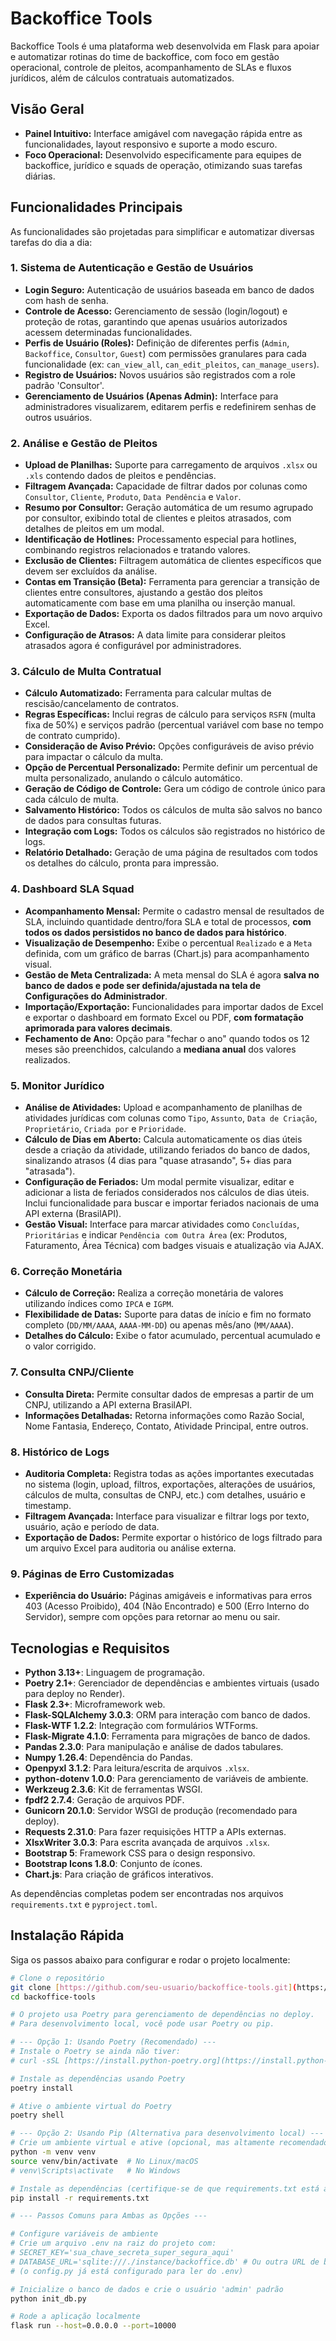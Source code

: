 # Backoffice Tools

Backoffice Tools é uma plataforma web desenvolvida em Flask para apoiar e automatizar rotinas do time de backoffice, com foco em gestão operacional, controle de pleitos, acompanhamento de SLAs e fluxos jurídicos, além de cálculos contratuais automatizados.

## Visão Geral

* **Painel Intuitivo:** Interface amigável com navegação rápida entre as funcionalidades, layout responsivo e suporte a modo escuro.
* **Foco Operacional:** Desenvolvido especificamente para equipes de backoffice, jurídico e squads de operação, otimizando suas tarefas diárias.

## Funcionalidades Principais

As funcionalidades são projetadas para simplificar e automatizar diversas tarefas do dia a dia:

### **1. Sistema de Autenticação e Gestão de Usuários**
* **Login Seguro:** Autenticação de usuários baseada em banco de dados com hash de senha.
* **Controle de Acesso:** Gerenciamento de sessão (login/logout) e proteção de rotas, garantindo que apenas usuários autorizados acessem determinadas funcionalidades.
* **Perfis de Usuário (Roles):** Definição de diferentes perfis (`Admin`, `Backoffice`, `Consultor`, `Guest`) com permissões granulares para cada funcionalidade (ex: `can_view_all`, `can_edit_pleitos`, `can_manage_users`).
* **Registro de Usuários:** Novos usuários são registrados com a role padrão 'Consultor'.
* **Gerenciamento de Usuários (Apenas Admin):** Interface para administradores visualizarem, editarem perfis e redefinirem senhas de outros usuários.

### **2. Análise e Gestão de Pleitos**
* **Upload de Planilhas:** Suporte para carregamento de arquivos `.xlsx` ou `.xls` contendo dados de pleitos e pendências.
* **Filtragem Avançada:** Capacidade de filtrar dados por colunas como `Consultor`, `Cliente`, `Produto`, `Data Pendência` e `Valor`.
* **Resumo por Consultor:** Geração automática de um resumo agrupado por consultor, exibindo total de clientes e pleitos atrasados, com detalhes de pleitos em um modal.
* **Identificação de Hotlines:** Processamento especial para hotlines, combinando registros relacionados e tratando valores.
* **Exclusão de Clientes:** Filtragem automática de clientes específicos que devem ser excluídos da análise.
* **Contas em Transição (Beta):** Ferramenta para gerenciar a transição de clientes entre consultores, ajustando a gestão dos pleitos automaticamente com base em uma planilha ou inserção manual.
* **Exportação de Dados:** Exporta os dados filtrados para um novo arquivo Excel.
* **Configuração de Atrasos:** A data limite para considerar pleitos atrasados agora é configurável por administradores. 

### **3. Cálculo de Multa Contratual**
* **Cálculo Automatizado:** Ferramenta para calcular multas de rescisão/cancelamento de contratos.
* **Regras Específicas:** Inclui regras de cálculo para serviços `RSFN` (multa fixa de 50%) e serviços padrão (percentual variável com base no tempo de contrato cumprido).
* **Consideração de Aviso Prévio:** Opções configuráveis de aviso prévio para impactar o cálculo da multa.
* **Opção de Percentual Personalizado:** Permite definir um percentual de multa personalizado, anulando o cálculo automático.
* **Geração de Código de Controle:** Gera um código de controle único para cada cálculo de multa.
* **Salvamento Histórico:** Todos os cálculos de multa são salvos no banco de dados para consultas futuras.
* **Integração com Logs:** Todos os cálculos são registrados no histórico de logs.
* **Relatório Detalhado:** Geração de uma página de resultados com todos os detalhes do cálculo, pronta para impressão.

### **4. Dashboard SLA Squad**
* **Acompanhamento Mensal:** Permite o cadastro mensal de resultados de SLA, incluindo quantidade dentro/fora SLA e total de processos, **com todos os dados persistidos no banco de dados para histórico**.
* **Visualização de Desempenho:** Exibe o percentual `Realizado` e a `Meta` definida, com um gráfico de barras (Chart.js) para acompanhamento visual.
* **Gestão de Meta Centralizada:** A meta mensal do SLA é agora **salva no banco de dados e pode ser definida/ajustada na tela de Configurações do Administrador**.
* **Importação/Exportação:** Funcionalidades para importar dados de Excel e exportar o dashboard em formato Excel ou PDF, **com formatação aprimorada para valores decimais**.
* **Fechamento de Ano:** Opção para "fechar o ano" quando todos os 12 meses são preenchidos, calculando a **mediana anual** dos valores realizados.

### **5. Monitor Jurídico**
* **Análise de Atividades:** Upload e acompanhamento de planilhas de atividades jurídicas com colunas como `Tipo`, `Assunto`, `Data de Criação`, `Proprietário`, `Criada por` e `Prioridade`.
* **Cálculo de Dias em Aberto:** Calcula automaticamente os dias úteis desde a criação da atividade, utilizando feriados do banco de dados, sinalizando atrasos (4 dias para "quase atrasando", 5+ dias para "atrasada").
* **Configuração de Feriados:** Um modal permite visualizar, editar e adicionar a lista de feriados considerados nos cálculos de dias úteis. Inclui funcionalidade para buscar e importar feriados nacionais de uma API externa (BrasilAPI).
* **Gestão Visual:** Interface para marcar atividades como `Concluídas`, `Prioritárias` e indicar `Pendência com Outra Área` (ex: Produtos, Faturamento, Área Técnica) com badges visuais e atualização via AJAX.

### **6. Correção Monetária**
* **Cálculo de Correção:** Realiza a correção monetária de valores utilizando índices como `IPCA` e `IGPM`.
* **Flexibilidade de Datas:** Suporte para datas de início e fim no formato completo (`DD/MM/AAAA`, `AAAA-MM-DD`) ou apenas mês/ano (`MM/AAAA`).
* **Detalhes do Cálculo:** Exibe o fator acumulado, percentual acumulado e o valor corrigido.

### **7. Consulta CNPJ/Cliente**
* **Consulta Direta:** Permite consultar dados de empresas a partir de um CNPJ, utilizando a API externa BrasilAPI.
* **Informações Detalhadas:** Retorna informações como Razão Social, Nome Fantasia, Endereço, Contato, Atividade Principal, entre outros.

### **8. Histórico de Logs**
* **Auditoria Completa:** Registra todas as ações importantes executadas no sistema (login, upload, filtros, exportações, alterações de usuários, cálculos de multa, consultas de CNPJ, etc.) com detalhes, usuário e timestamp.
* **Filtragem Avançada:** Interface para visualizar e filtrar logs por texto, usuário, ação e período de data.
* **Exportação de Dados:** Permite exportar o histórico de logs filtrado para um arquivo Excel para auditoria ou análise externa.

### **9. Páginas de Erro Customizadas**
* **Experiência do Usuário:** Páginas amigáveis e informativas para erros 403 (Acesso Proibido), 404 (Não Encontrado) e 500 (Erro Interno do Servidor), sempre com opções para retornar ao menu ou sair.

## Tecnologias e Requisitos

* **Python 3.13+**: Linguagem de programação.
* **Poetry 2.1+**: Gerenciador de dependências e ambientes virtuais (usado para deploy no Render).
* **Flask 2.3+**: Microframework web.
* **Flask-SQLAlchemy 3.0.3**: ORM para interação com banco de dados.
* **Flask-WTF 1.2.2**: Integração com formulários WTForms.
* **Flask-Migrate 4.1.0**: Ferramenta para migrações de banco de dados.
* **Pandas 2.3.0**: Para manipulação e análise de dados tabulares.
* **Numpy 1.26.4**: Dependência do Pandas.
* **Openpyxl 3.1.2**: Para leitura/escrita de arquivos `.xlsx`.
* **python-dotenv 1.0.0**: Para gerenciamento de variáveis de ambiente.
* **Werkzeug 2.3.6**: Kit de ferramentas WSGI.
* **fpdf2 2.7.4**: Geração de arquivos PDF.
* **Gunicorn 20.1.0**: Servidor WSGI de produção (recomendado para deploy).
* **Requests 2.31.0**: Para fazer requisições HTTP a APIs externas.
* **XlsxWriter 3.0.3**: Para escrita avançada de arquivos `.xlsx`.
* **Bootstrap 5**: Framework CSS para o design responsivo.
* **Bootstrap Icons 1.8.0**: Conjunto de ícones.
* **Chart.js**: Para criação de gráficos interativos.

As dependências completas podem ser encontradas nos arquivos `requirements.txt` e `pyproject.toml`.

## Instalação Rápida

Siga os passos abaixo para configurar e rodar o projeto localmente:

```bash
# Clone o repositório
git clone [https://github.com/seu-usuario/backoffice-tools.git](https://github.com/seu-usuario/backoffice-tools.git)
cd backoffice-tools

# O projeto usa Poetry para gerenciamento de dependências no deploy.
# Para desenvolvimento local, você pode usar Poetry ou pip.

# --- Opção 1: Usando Poetry (Recomendado) ---
# Instale o Poetry se ainda não tiver:
# curl -sSL [https://install.python-poetry.org](https://install.python-poetry.org) | python3 -

# Instale as dependências usando Poetry
poetry install

# Ative o ambiente virtual do Poetry
poetry shell

# --- Opção 2: Usando Pip (Alternativa para desenvolvimento local) ---
# Crie um ambiente virtual e ative (opcional, mas altamente recomendado)
python -m venv venv
source venv/bin/activate  # No Linux/macOS
# venv\Scripts\activate   # No Windows

# Instale as dependências (certifique-se de que requirements.txt está atualizado)
pip install -r requirements.txt

# --- Passos Comuns para Ambas as Opções ---

# Configure variáveis de ambiente
# Crie um arquivo .env na raiz do projeto com:
# SECRET_KEY='sua_chave_secreta_super_segura_aqui'
# DATABASE_URL='sqlite:///./instance/backoffice.db' # Ou outra URL de banco de dados
# (o config.py já está configurado para ler do .env)

# Inicialize o banco de dados e crie o usuário 'admin' padrão
python init_db.py

# Rode a aplicação localmente
flask run --host=0.0.0.0 --port=10000
